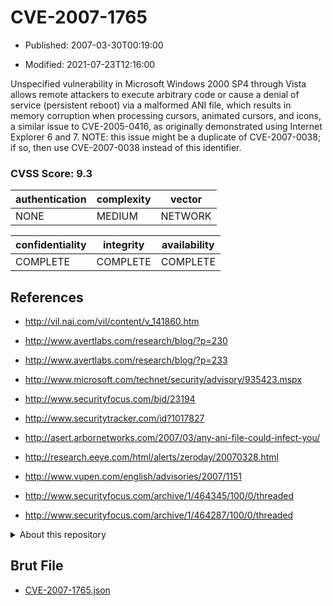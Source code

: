 # CVE-2007-1765

- Published: 2007-03-30T00:19:00

- Modified: 2021-07-23T12:16:00

Unspecified vulnerability in Microsoft Windows 2000 SP4 through Vista allows remote attackers to execute arbitrary code or cause a denial of service (persistent reboot) via a malformed ANI file, which results in memory corruption when processing cursors, animated cursors, and icons, a similar issue to CVE-2005-0416, as originally demonstrated using Internet Explorer 6 and 7.  NOTE: this issue might be a duplicate of CVE-2007-0038; if so, then use CVE-2007-0038 instead of this identifier.

### CVSS Score: **9.3**

| authentication | complexity | vector |
| --- | --- | --- |
| NONE | MEDIUM | NETWORK |

| confidentiality | integrity | availability |
| --- | --- | --- |
| COMPLETE | COMPLETE | COMPLETE |

## References

* http://vil.nai.com/vil/content/v_141860.htm

* http://www.avertlabs.com/research/blog/?p=230

* http://www.avertlabs.com/research/blog/?p=233

* http://www.microsoft.com/technet/security/advisory/935423.mspx

* http://www.securityfocus.com/bid/23194

* http://www.securitytracker.com/id?1017827

* http://asert.arbornetworks.com/2007/03/any-ani-file-could-infect-you/

* http://research.eeye.com/html/alerts/zeroday/20070328.html

* http://www.vupen.com/english/advisories/2007/1151

* http://www.securityfocus.com/archive/1/464345/100/0/threaded

* http://www.securityfocus.com/archive/1/464287/100/0/threaded

<details>
<summary>About this repository</summary> 

  This repository is part of the project [Live Hack CVE](https://github.com/Live-Hack-CVE). Main website can be found [www.live-hack.org](https://www.live-hack.org) 
  
  Made by [Sn0wAlice](https://github.com/Sn0wAlice) for the people that care about security and need to have a feed of the latest CVEs. Hope you enjoy it, don't forget to star the repo and follow me on [Twitter](https://twitter.com/Sn0wAlice) and [Github](https://github.com/Sn0wAlice). And that is my [personnal website](https://www.alice-snow.me/)

  - [Home Page](https://github.com/Live-Hack-CVE)
  - [Framework](https://github.com/Live-Hack-CVE/cve-framework)
  - [CVE database](https://github.com/Live-Hack-CVE/full_database)
  - [Changelog](https://github.com/Live-Hack-CVE/Changelog)
</details>

## Brut File

* [CVE-2007-1765.json](https://raw.githubusercontent.com/Live-Hack-CVE/full_database/main/cves/2007/CVE-2007-1765.json)

